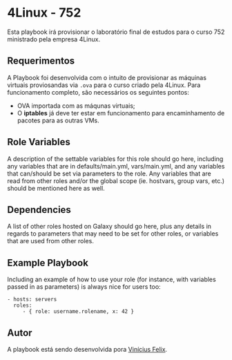 4Linux - 752
=========

Esta playbook irá provisionar o laboratório final de estudos para o curso 752 ministrado pela empresa 4Linux.

Requerimentos
------------

A Playbook foi desenvolvida com o intuito de provisionar as máquinas virtuais proviosandas via `.ova` para o curso criado pela 4Linux. Para funcionamento completo, são necessários os seguintes pontos:
* OVA importada com as máqunas virtuais;
* O **iptables** já deve ter estar em funcionamento para encaminhamento de pacotes para as outras VMs.

Role Variables
--------------

A description of the settable variables for this role should go here, including any variables that are in defaults/main.yml, vars/main.yml, and any variables that can/should be set via parameters to the role. Any variables that are read from other roles and/or the global scope (ie. hostvars, group vars, etc.) should be mentioned here as well.

Dependencies
------------

A list of other roles hosted on Galaxy should go here, plus any details in regards to parameters that may need to be set for other roles, or variables that are used from other roles.

Example Playbook
----------------

Including an example of how to use your role (for instance, with variables passed in as parameters) is always nice for users too:

    - hosts: servers
      roles:
         - { role: username.rolename, x: 42 }


Autor
------------------

A playbook está sendo desenvolvida pora [Vinícius Felix](https://github.com/viniciusfelix1).
